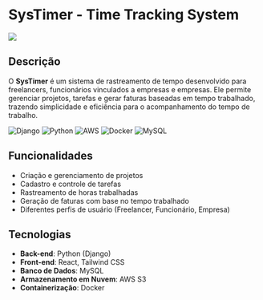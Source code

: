 # SysTimer - Time Tracking System

<div style="align="center"">
    <img src="https://i.imgur.com/3LZjCmP.png" style="display: inline-block;"/>
</div>

## Descrição
O **SysTimer** é um sistema de rastreamento de tempo desenvolvido para freelancers, funcionários vinculados a empresas e empresas. Ele permite gerenciar projetos, tarefas e gerar faturas baseadas em tempo trabalhado, trazendo simplicidade e eficiência para o acompanhamento do tempo de trabalho.

![Django](https://img.shields.io/badge/Django-092E20?style=flat&logo=Django&logoColor=white) ![Python](https://img.shields.io/badge/Python-3776AB?style=flat&logo=Python&logoColor=white) ![AWS](https://img.shields.io/badge/Amazon%20AWS-232F3E?style=flat&logo=Amazon%20AWS&logoColor=white) ![Docker](https://img.shields.io/badge/Docker-2496ED?style=flat&logo=Docker&logoColor=white) ![MySQL](https://img.shields.io/badge/MySQL-4479A1?style=flat&logo=MySQL&logoColor=white)

## Funcionalidades

- Criação e gerenciamento de projetos
- Cadastro e controle de tarefas
- Rastreamento de horas trabalhadas
- Geração de faturas com base no tempo trabalhado
- Diferentes perfis de usuário (Freelancer, Funcionário, Empresa)

## Tecnologias

- **Back-end**: Python (Django)
- **Front-end**: React, Tailwind CSS
- **Banco de Dados**: MySQL
- **Armazenamento em Nuvem**: AWS S3
- **Containerização**: Docker
